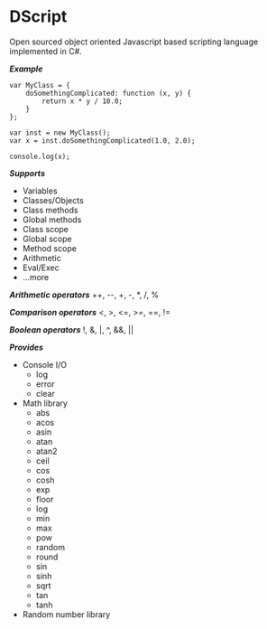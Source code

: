 DScript
=======

Open sourced object oriented Javascript based scripting language implemented in C#.

***Example***

    var MyClass = {
        doSomethingComplicated: function (x, y) {
            return x * y / 10.0;
        }
    };

    var inst = new MyClass();
    var x = inst.doSomethingComplicated(1.0, 2.0);
    
    console.log(x);

***Supports***
- Variables
- Classes/Objects
- Class methods
- Global methods
- Class scope
- Global scope
- Method scope
- Arithmetic
- Eval/Exec
- ...more

***Arithmetic operators***
++, --, +, -, *, /, %

***Comparison operators***
<, >, <=, >=, ==, !=

***Boolean operators***
!, &, |, ^, &&, ||

***Provides***
- Console I/O
  - log
  - error
  - clear
- Math library
  - abs
  - acos
  - asin
  - atan
  - atan2
  - ceil
  - cos
  - cosh
  - exp
  - floor
  - log
  - min
  - max
  - pow
  - random
  - round
  - sin
  - sinh
  - sqrt
  - tan
  - tanh
- Random number library
